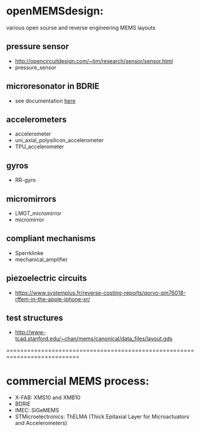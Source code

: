 # openMEMSdesign: 
various open sourse and reverse engineering MEMS layouts

## pressure sensor
* http://opencircuitdesign.com/~tim/research/sensor/sensor.html
* pressure_sensor

## microresonator in BDRIE
* see documentation [here](microresonator_in_BDRIE/readme.txt)

## accelerometers
* accelerometer
* uni_axial_polysilicon_accelerometer
* TPU_accelerometer

## gyros
* RR-gyro

## micromirrors
* LMGT_micromirror
* micromirror

## compliant mechanisms
* Sperrklinke
* mechanical_amplifier

## piezoelectric circuits
* https://www.systemplus.fr/reverse-costing-reports/qorvo-qm76018-rffem-in-the-apple-iphone-xr/

## test structures
* http://www-tcad.stanford.edu/~chan/mems/canonical/data_files/layout.gds

===========================================================================
# commercial MEMS process:
* X-FAB: XMS10 and XMB10
* BDRIE
* IMEC: SiGeMEMS
* STMicroelectronics: ThELMA (Thick Epitaxial Layer for Microactuators and Accelerometers)

